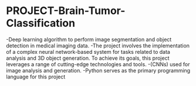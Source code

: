 # PROJECT-Brain-Tumor-Classification
-Deep learning algorithm to perform image segmentation and object detection in medical imaging data.
-The project involves the implementation of a complex neural network-based system for tasks
related to data analysis and 3D object generation. To achieve its goals, this project leverages a range of
cutting-edge technologies and tools.
-(CNNs) used for image analysis and generation.
-Python serves as the primary programming language for this project
